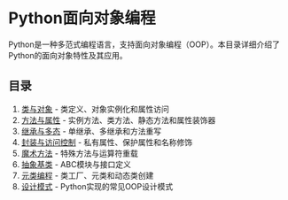 # Python面向对象编程

Python是一种多范式编程语言，支持面向对象编程（OOP）。本目录详细介绍了Python的面向对象特性及其应用。

## 目录

1. [类与对象](./类与对象.md) - 类定义、对象实例化和属性访问
2. [方法与属性](./方法与属性.md) - 实例方法、类方法、静态方法和属性装饰器
3. [继承与多态](./继承与多态.md) - 单继承、多继承和方法重写
4. [封装与访问控制](./封装与访问控制.md) - 私有属性、保护属性和名称修饰
5. [魔术方法](./魔术方法.md) - 特殊方法与运算符重载
6. [抽象基类](./抽象基类.md) - ABC模块与接口定义
7. [元类编程](./元类编程.md) - 类工厂、元类和动态类创建
8. [设计模式](./设计模式.md) - Python实现的常见OOP设计模式
